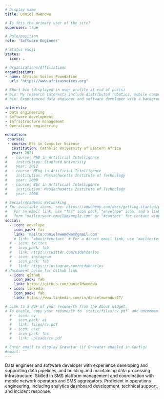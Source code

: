 ```yaml
---
# Display name
title: Daniel Mwendwa

# Is this the primary user of the site?
superuser: true

# Role/position
role: 'Software Engineer'

# Status emoji
status:
  icon: ☕️

# Organizations/Affiliations
organizations:
- name: Africas Voices Foundation
  url: "https://www.africasvoices.org"

# Short bio (displayed in user profile at end of posts)
# bio: My research interests include distributed robotics, mobile computing and programmable matter.
# bio: Experienced data engineer and software developer with a background in data pipelines, SMS platform management, and operations engineering.

interests:
- Data engineering
- Software development
- Infrastructure management
- Operations engineering

education:
 courses:
 - course: BSc in Computer Science
   institution: Catholic University of Eastern Africa
   year: 2021
#  - course: PhD in Artificial Intelligence
#    institution: Stanford University
#    year: 2012
#  - course: MEng in Artificial Intelligence
#    institution: Massachusetts Institute of Technology
#    year: 2009
#  - course: BSc in Artificial Intelligence
#    institution: Massachusetts Institute of Technology
#    year: 2008

# Social/Academic Networking
# For available icons, see: https://wowchemy.com/docs/getting-started/page-builder/#icons
#   For an email link, use "fas" icon pack, "envelope" icon, and a link in the
#   form "mailto:your-email@example.com" or "#contact" for contact widget.
social:
  - icon: envelope
    icon_pack: fas
    link: 'mailto:danielmwendwam@gmail.com'
    # link: 'about/#contact' # For a direct email link, use "mailto:test@example.org".
  # - icon: twitter
  #   icon_pack: fab
  #   link: https://twitter.com/nidahcarlos
  # - icon: instagram
  #   icon_pack: fab
  #   link: https://instagram.com/nidahcarlos
# Uncomment below for Github link
  - icon: github
    icon_pack: fab
    link: https://github.com/DanielMwendwa
  - icon: linkedin
    icon_pack: fab
    link: https://www.linkedin.com/in/danielmwendwa27/

# Link to a PDF of your resume/CV from the About widget.
# To enable, copy your resume/CV to `static/files/cv.pdf` and uncomment the lines below.
  # - icon: cv
  #   icon_pack: ai
  #   link: files/cv.pdf
  # - icon: user
  #   icon_pack: fas
  #   link: uploads/cv.pdf

# Enter email to display Gravatar (if Gravatar enabled in Config)
#email: ""
---
```


Data engineer and software developer with experience developing and supporting data pipelines,
and building and maintaining data processing infrastructure. Skilled in SMS platform
management and coordination with mobile network operators and SMS aggregators. Proficient
in operations engineering, including analytics dashboard development, technical support, and
incident response.

<!-- {{< icon name="download" pack="fas" >}} {{< staticref "uploads/cv.pdf" "newtab" >}}Download{{< /staticref >}} my resumé as a PDF. -->
